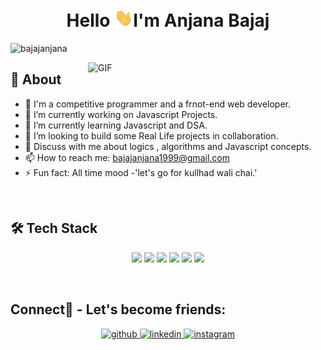 #### <h1 align="center"> Hello <img src="https://raw.githubusercontent.com/ABSphreak/ABSphreak/master/gifs/Hi.gif" width="30px">I'm Anjana Bajaj</h1>

<!--
**bajajanjana/bajajanjana** is a ✨ _special_ ✨ repository because its `README.md` (this file) appears on your GitHub profile.

Here are some ideas to get you started:
-->
<p align="left"> <img src="https://komarev.com/ghpvc/?username=bajajanjana" alt="bajajanjana" /> </p>

<img align="right" alt="GIF" src="https://media.giphy.com/media/26vACLXgansDXwHzzI/giphy.gif" width="380px" />

## 🧐 About
- 🧑 I'm a competitive programmer and a frnot-end web developer.
- 🔭 I’m currently working on Javascript Projects.
- 🌱 I’m currently learning Javascript and DSA.
- 👯 I’m looking to build some Real Life projects in collaboration.
- 💬 Discuss with me about logics , algorithms and Javascript concepts.
- 📫 How to reach me: bajajanjana1999@gmail.com
- ⚡ Fun fact: All time mood -'let's go for kullhad wali chai.'

<br>

## 🛠 Tech Stack
<!-- BLOG-POST-LIST:START -->
<!-- BLOG-POST-LIST:END -->

<p align="center"><img src="https://img.shields.io/badge/HTML-239120?style=for-the-badge&logo=html5&logoColor=white"/> <img src="https://img.shields.io/badge/CSS-239120?&style=for-the-badge&logo=css3&logoColor=white"/> <img src="https://img.shields.io/badge/JavaScript-F7DF1E?style=for-the-badge&logo=javascript&logoColor=black"/> <img src="https://img.shields.io/badge/C-00599C?style=for-the-badge&logo=c&logoColor=white"/> <img src="https://img.shields.io/badge/C%2B%2B-00599C?style=for-the-badge&logo=c%2B%2B&logoColor=white"/> <img src="https://img.shields.io/badge/Bootstrap-563D7C?style=for-the-badge&logo=bootstrap&logoColor=white"/>
</p>

<br>

## Connect🙌 - Let's become friends:
<div align="center">
<a href="https://github.com/bajajanjana" target="_blank">
<img src=https://img.shields.io/badge/github-%2324292e.svg?&style=for-the-badge&logo=github&logoColor=white alt=github style="margin-bottom: 5px;" />
</a>
<a href="https://www.linkedin.com/in/anjana-bajaj-395870194/" target="_blank">
<img src=https://img.shields.io/badge/linkedin-%231E77B5.svg?&style=for-the-badge&logo=linkedin&logoColor=white alt=linkedin style="margin-bottom: 5px;" />
</a>
<a href="https://www.instagram.com/anjana_b99/" target="_blank">
<img src=https://img.shields.io/badge/instagram-%23000000.svg?&style=for-the-badge&logo=instagram&logoColor=white alt=instagram style="margin-bottom: 5px;" />
</a>
</div> 
